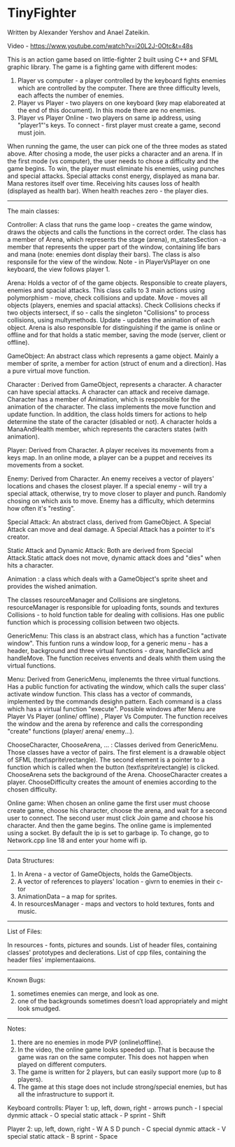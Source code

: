 # TinyFighter
Written by Alexander Yershov and Anael Zateikin.

Video - https://www.youtube.com/watch?v=i20L2J-0Otc&t=48s

This is an action game based on little-fighter 2 built using C++ and SFML graphic library.
The game is a fighting game with different modes:
1) Player vs computer - a player controlled by the keyboard fights enemies which are controlled
   by the computer. There are three difficulty levels, each affects the number of enemies.
2) Player vs Player - two players on one keyboard (key map elaboreated at the end of this document).
   In this mode there are no enemies.
3) Player vs Player Online - two players on same ip address, using "player1"'s keys.
   To connect - first player must create a game, second must join. 

When running the game, the user can pick one of the three modes as stated above. After chosing a mode,
the user picks a character and an arena. If in the first mode (vs computer), the user needs to chose a
difficulty and the game begins.
To win, the player must eliminate his enemies, using punches and special attacks. Special attacks const
energy, displayed as mana bar. Mana restores itself over time.
Receiving hits causes loss of health (displayed as health bar). When health reaches zero - the player dies.

----------------------------------------------------------------------------------------------------------------
The main classes:

Controller:
A class that runs the game loop - creates the game window, draws the objects and calls the functions in 
the correct order.
The class has a member of Arena, which represents the stage (arena), m_statesSection -a member that represents
the upper part of the window, containing life bars and mana (note: enemies dont display their bars).
The class is also responsile for the view of the window. Note - in PlayerVsPlayer on one keyboard, the view follows 
player 1.

Arena:
Holds a vector of of the game objects. Responsible to create players, enemies and spacial attacks.
This class calls to 3 main actions using polymorphism - move, check collisions and update.
Move - moves all objects (players, enemies and spacial attacks). Check Collisions checks if two objects
intersect, if so - calls the singleton "Collisions" to process collisions, using multymethods.
Update - updates the animation of each object.
Arena is also responsible for distinguishing if the game is online or offline and for that holds a static
member, saving the mode (server, client or offline).

GameObject: 
An abstract class which represents a game object. Mainly a member of sprite, a member for action (struct of enum 
and a direction). Has a pure virtual move function.

Character :
Derived from GameObject,  represents a character. A character can have special attacks.
A character can attack and receive damage. Character has a member of Animation, which is responsible for the animation
of the character.
The class implements the move function and update function.
In addition, the class holds timers for actions to help determine the state of the caracter (disabled or not).
A character holds a ManaAndHealth member, which represents the caracters states (with animation).

Player:
Derived from Character. A player receives its movements from a keys map. In an online mode, a player can be a puppet
and receives its movements from a socket.

Enemy:
Derived from Character. An enemy receives a vector of players' locations and chases the closest player. If a special enemy - will
try a special attack, otherwise, try to move closer to player and punch. Randomly chosing on which axis to move. 
Enemy has a difficulty, which determins how often it's "resting".

Special Attack:
An abstract class, derived from GameObject. A Special Attack can move and deal damage. A Special Attack has a pointer
to it's creator.

Static Attack and Dynamic Attack:
Both are derived from Special Attack.Static attack does not move, dynamic attack does and "dies" when hits a character.


Animation :
a class which deals with a GameObject's sprite sheet and provides the wished animation.

The classes resourceManager and Collisions are singletons. 
resourceManager is responsible for uploading fonts, sounds and textures
Collisions - to hold function table for dealing with collisions.
Has one public function which is processing collision between two objects.

GenericMenu:
This class is an abstract class, which has a function "activate window". This funtion runs a window loop, for a generic
menu - has a header, background and three virtual functions - draw, handleClick and handleMove. The function receives
envents and deals whith them using the virtual functions.

Menu:
Derived from GenericMenu, implenemts the three virtual functions. Has a public function for activating the window, which
calls the super class' activate window function.
This class has a vector of commands, implemented by the commands desighn pattern. Each command is a class which has a virtual
function "execute". Possible windows after Menu are Player Vs Player (online/ offline) , Player Vs Computer. The function
receives the window and the arena by reference and calls the corresponding "create" functions (player/ arena/ enemy...).

ChooseCharacter, ChooseArena, ... :
Classes derived from GenericMenu. Those classes have a vector of pairs. The first element is a drawable object of SFML
(text\sprite\rectangle). The second element is a pointer to a function which is called when the button 
(text\sprite\rectangle) is clicked. ChooseArena sets the background of the Arena. ChooseCharacter creates a player. 
ChooseDifficulty creates the amount of enemies according to the chosen difficulty. 

Online game:
When chosen an online game the first user must choose create game, choose his character, choose the arena, and wait for a 
second user to connect. The second user must click Join game and choose his character. And then the game begins. 
The online game is implemented using a socket. By default the ip is set to garbage ip. To change, go to Network.cpp line 18
and enter your home wifi ip.

----------------------------------------------------------------------------------------------------------------
Data Structures:

1. In Arena - a vector of GameObjects, holds the GameObjects. 
2. A vector of references to players' location - givrn to enemies in their c-tor
3. AnimationData – a map for sprites.
4. In resourcesManager - maps and vectors to hold textures, fonts and music.

----------------------------------------------------------------------------------------------------------------
List of Files:

In resources - fonts, pictures and sounds.
List of header files, containing classes' prototypes and declerations.
List of cpp files, containing the header files' implementaaions.


----------------------------------------------------------------------------------------------------------------
Known Bugs:

1. sometimes enemies can merge, and look as one. 
2. one of the backgrounds sometimes doesn’t load appropriately and might look smudged. 

----------------------------------------------------------------------------------------------------------------

Notes: 
1. there are no enemies in mode PVP (online\offline).
2. In the video, the online game looks speeded up. That is because the game was ran on the same computer. This does not 
   happen when played on different computers.
3. The game is written for 2 players, but can easily support more (up to 8 players).
4. The game at this stage does not include strong/special enemies, but has all the infrastructure to support it.

   



Keyboard controlls:
Player 1:
up, left, down, right - arrows
punch - I
special dynmic attack - O
special static attack - P
sprint - Shift

Player 2:
up, left, down, right - W A S D
punch - C
special dynmic attack - V
special static attack - B
sprint - Space

